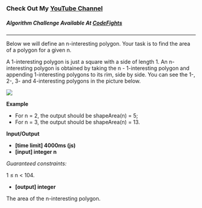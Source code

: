 ### Check Out My [YouTube Channel](https://www.YouTube.com/CodingTutorials360)

##### Algorithm Challenge Available At [CodeFights](https://codefights.com/arcade/intro/level-2/yuGuHvcCaFCKk56rJ)
---

Below we will define an n-interesting polygon. Your task is to find the area of a polygon for a given n.

A 1-interesting polygon is just a square with a side of length 1. An n-interesting polygon is obtained by taking the n - 1-interesting polygon and appending 1-interesting polygons to its rim, side by side. You can see the 1-, 2-, 3- and 4-interesting polygons in the picture below.

![](https://codefightsuserpics.s3.amazonaws.com/tasks/shapeArea/img/area.png?_tm=1491302317375)

**Example**

- For n = 2, the output should be
shapeArea(n) = 5;
- For n = 3, the output should be
shapeArea(n) = 13.

**Input/Output**

- **[time limit] 4000ms (js)**
- **[input] integer n**

*Guaranteed constraints:*

1 ≤ n < 104.

- **[output] integer**

The area of the n-interesting polygon.